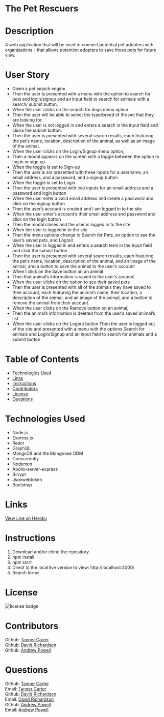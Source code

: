 # The Pet Rescuers


# Description
A web application that will be used to connect potential pet adopters with organizations - that allows potention adopters to save those pets for future view.

# User Story
- Given a pet search engine.
- Then the user is presented with a menu with the option to search for pets and login/signup and an input field to search for animals with a search/ submit button.
- When the user clicks on the search for dogs menu option.
- Then the user will be able to select the type/breed of the pet that they are looking for. 
- When the user is not logged in and enters a search in the input field and clicks the submit button.
- Then the user is presented with several search results, each featuring the pet’s name, location, description of the animal, as well as an image of the animal.
- When the user clicks on the Login/Signup menu option,
- Then a modal appears on the screen with a toggle between the option to log in or sign up.
- When the toggle is set to Sign-up
- Then the user is am presented with three inputs for a username, an email address, and a password, and a signup button
- When the toggle is set to Login
- Then the user is presented with two inputs for an email address and a password and login button
- When the user enter a valid email address and create a password and click on the signup button
- Then the user’s account is created and I am logged in to the site
- When the user enter’s account’s their email address and password and click on the login button
- Then the modal closes and the user is logged in to the site
- When the user is logged in to the site
- Then the menu options change to Search for Pets, an option to see the user’s saved pets, and Logout
- When the user is logged in and enters a search term in the input field and click the submit button
- Then the user is presented with several search results, each featuring the pet’s name, location, description of the animal, and an image of the animal, and a button to save the animal to the user’s account
- When I click on the Save button on an animal
- Then that animal’s information is saved to the user’s account
- When the user clicks on the option to see their saved pets
- Then the user is presented with all of the animals they have saved to their account, each featuring the animal’s name, their location, a description of the animal, and an image of the animal, and a button to remove the animal from their account.
- When the user clicks on the Remove button on an animal,
- Then the animal’s information is deleted from the user’s saved animal’s list
- When the user clicks on the Logout button
Then the user is logged out of the site and presented with a menu with the options Search for animals and Login/Signup and an input field to search for animals and a submit button  

# Table of Contents

- [Technologies Used](#Technologies-Used)
- [Links](#Links)
- [Instructions](#Instructions)
- [Contributors](#Contributors)
- [License](#license)
- [Questions](#questions)

# Technologies Used
- Node.js
- Express.js
- React
- GraphQL
- MongoDB and the Mongoose ODM
- Concurrently
- Nodemon
- Apollo-server-express
- Bcrypt
- Jsonwebtoken 
- Bootstrap

# Links

[View Live on Heroku](https://the-pet-rescuers.herokuapp.com/)

# Instructions

1. Download and/or clone the repository
2. npm install
3. npm start
4. Direct to the local live version to view: http://localhost:3000/
5. Search terms


# License
![license badge](https://img.shields.io/badge/license-MIT-brightgreen)


# Contributors
Github: [Tanner Carter](https://github.com/TannerCarter) </br>
Github: [David Richardson](https://github.com/DCRich99) </br>
Github: [Andrew Powell](https://github.com/AndrewP3)

# Questions

Github: [Tanner Carter](https://github.com/TannerCarter) </br>
Email: [Tanner Carter](Nottoday@gmail.com) </br>
Github: [David Richardson](https://github.com) </br>
Email: [David Richardson](timanlemvo@gmail.com)</br>
Github: [Andrew Powell](https://github.com/AndrewP3)</br>
Email: [Andrew Powell](https://github.com/AndrewP3)
